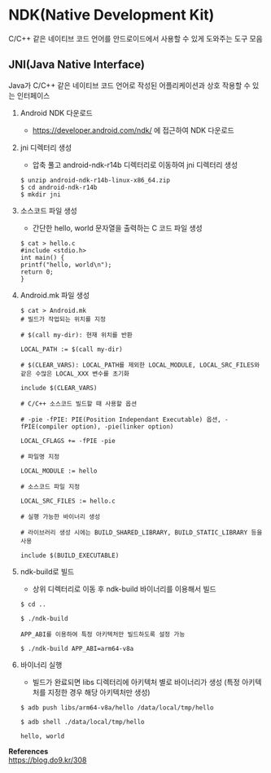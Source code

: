 # **NDK(Native Development Kit)**

C/C++ 같은 네이티브 코드 언어를 안드로이드에서 사용할 수 있게 도와주는 도구 모음

## **JNI(Java Native Interface)**

Java가 C/C++ 같은 네이티브 코드 언어로 작성된 어플리케이션과 상호 작용할 수 있는 인터페이스

1. Android NDK 다운로드

    * https://developer.android.com/ndk/ 에 접근하여 NDK 다운로드

1. jni 디렉터리 생성

    * 압축 풀고 android-ndk-r14b 디렉터리로 이동하여 jni 디렉터리 생성

    ```
    $ unzip android-ndk-r14b-linux-x86_64.zip
    $ cd android-ndk-r14b
    $ mkdir jni
    ```

1. 소스코드 파일 생성

    * 간단한 hello, world 문자열을 출력하는 C 코드 파일 생성

    ```
    $ cat > hello.c
    #include <stdio.h>
    int main() {
    printf("hello, world\n");
    return 0;
    }
    ```

1. Android.mk 파일 생성

    ```
    $ cat > Android.mk
    # 빌드가 작업되는 위치를 지정

    # $(call my-dir): 현재 위치를 반환

    LOCAL_PATH := $(call my-dir)

    # $(CLEAR_VARS): LOCAL_PATH를 제외한 LOCAL_MODULE, LOCAL_SRC_FILES와 같은 수많은 LOCAL_XXX 변수를 초기화

    include $(CLEAR_VARS)

    # C/C++ 소스코드 빌드할 때 사용할 옵션

    # -pie -fPIE: PIE(Position Independant Executable) 옵션, -fPIE(compiler option), -pie(linker option)

    LOCAL_CFLAGS += -fPIE -pie

    # 파일명 지정

    LOCAL_MODULE := hello

    # 소스코드 파일 지정

    LOCAL_SRC_FILES := hello.c

    # 실행 가능한 바이너리 생성

    # 라이브러리 생성 시에는 BUILD_SHARED_LIBRARY, BUILD_STATIC_LIBRARY 등을 사용

    include $(BUILD_EXECUTABLE)
    ```


1. ndk-build로 빌드

    * 상위 디렉터리로 이동 후 ndk-build 바이너리를 이용해서 빌드

    ```
    $ cd ..

    $ ./ndk-build

    APP_ABI를 이용하여 특정 아키텍처만 빌드하도록 설정 가능

    $ ./ndk-build APP_ABI=arm64-v8a
    ```


1. 바이너리 실행

    * 빌드가 완료되면 libs 디렉터리에 아키텍처 별로 바이너리가 생성 (특정 아키텍처를 지정한 경우 해당 아키텍처만 생성)

    ```
    $ adb push libs/arm64-v8a/hello /data/local/tmp/hello

    $ adb shell ./data/local/tmp/hello

    hello, world
    ```

**References**  
<https://blog.do9.kr/308>
